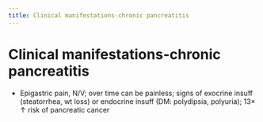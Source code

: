 ```yaml
---
title: Clinical manifestations-chronic pancreatitis
---
```

# Clinical manifestations-chronic pancreatitis

* Epigastric pain, N/V; over time can be painless; signs of exocrine insuff (steatorrhea, wt loss) or endocrine insuff (DM: polydipsia, polyuria); 13× ↑ risk of pancreatic cancer
